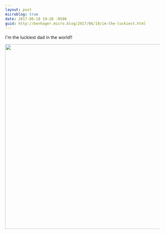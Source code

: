 ```yaml
---
layout: post
microblog: true
date: 2017-06-18 19:20 -0500
guid: http://benhager.micro.blog/2017/06/19/im-the-luckiest.html
---
```

I'm the luckiest dad in the world!!

<img src="http://benhager.micro.blog/uploads/2017/116c413f34.jpg" width="600" height="600" style="height: auto" />
